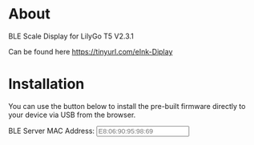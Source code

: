 # About

BLE Scale Display for LilyGo T5 V2.3.1

Can be found here 
https://tinyurl.com/eInk-Diplay

# Installation

You can use the button below to install the pre-built firmware directly to your device via USB from the browser.

<label for="ble_mac">BLE Server MAC Address:</label>
<input type="text" id="ble_mac" name="ble_mac" placeholder="E8:06:90:95:98:69">

<esp-web-install-button manifest="firmware/dak-keg-display.manifest.json"></esp-web-install-button>

<script type="module" src="https://unpkg.com/esp-web-tools@10/dist/web/install-button.js?module"></script>
